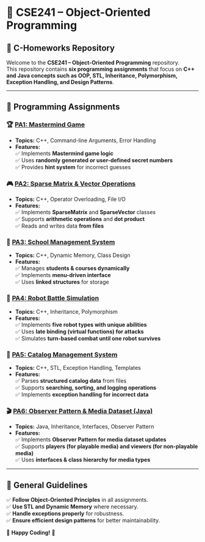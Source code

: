 # 📌 CSE241 – Object-Oriented Programming  
## 📝 C-Homeworks Repository  

Welcome to the **CSE241 – Object-Oriented Programming** repository.  
This repository contains **six programming assignments** that focus on **C++ and Java concepts such as OOP, STL, Inheritance, Polymorphism, Exception Handling, and Design Patterns**.

---

## 📌 **Programming Assignments**
### 🏆 **[PA1: Mastermind Game](Homework1/README.md)**
- **Topics:** C++, Command-line Arguments, Error Handling  
- **Features:**  
  ✅ Implements **Mastermind game logic**  
  ✅ Uses **randomly generated or user-defined secret numbers**  
  ✅ Provides **hint system** for incorrect guesses  

### 🎮 **[PA2: Sparse Matrix & Vector Operations](Homework2/README.md)**
- **Topics:** C++, Operator Overloading, File I/O  
- **Features:**  
  ✅ Implements **SparseMatrix** and **SparseVector** classes  
  ✅ Supports **arithmetic operations** and **dot product**  
  ✅ Reads and writes data **from files**  

### 🏫 **[PA3: School Management System](Homework3/README.md)**
- **Topics:** C++, Dynamic Memory, Class Design  
- **Features:**  
  ✅ Manages **students & courses dynamically**  
  ✅ Implements **menu-driven interface**  
  ✅ Uses **linked structures** for storage  

### 🤖 **[PA4: Robot Battle Simulation](Homework4/README.md)**
- **Topics:** C++, Inheritance, Polymorphism  
- **Features:**  
  ✅ Implements **five robot types with unique abilities**  
  ✅ Uses **late binding (virtual functions) for attacks**  
  ✅ Simulates **turn-based combat until one robot survives**  

### 📂 **[PA5: Catalog Management System](Homework5/README.md)**
- **Topics:** C++, STL, Exception Handling, Templates  
- **Features:**  
  ✅ Parses **structured catalog data** from files  
  ✅ Supports **searching, sorting, and logging operations**  
  ✅ Implements **exception handling for incorrect data**  

### 🎬 **[PA6: Observer Pattern & Media Dataset (Java)](Homework6/README.md)**
- **Topics:** Java, Inheritance, Interfaces, Observer Pattern  
- **Features:**  
  ✅ Implements **Observer Pattern for media dataset updates**  
  ✅ Supports **players (for playable media) and viewers (for non-playable media)**  
  ✅ Uses **interfaces & class hierarchy for media types**  

---

## 📌 **General Guidelines**
✅ **Follow Object-Oriented Principles** in all assignments.  
✅ **Use STL and Dynamic Memory** where necessary.  
✅ **Handle exceptions properly** for robustness.  
✅ **Ensure efficient design patterns** for better maintainability.  

🚀 **Happy Coding!** 🎯  
